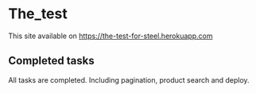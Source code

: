 # The_test

This site available on https://the-test-for-steel.herokuapp.com

## Completed tasks

All tasks are completed. Including pagination, product search and deploy.
